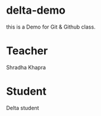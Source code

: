 # delta-demo
this is a Demo for Git &amp; Github class.

# Teacher
Shradha Khapra

# Student
Delta student
